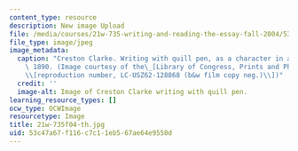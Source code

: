 ```yaml
---
content_type: resource
description: New image Upload
file: /media/courses/21w-735-writing-and-reading-the-essay-fall-2004/53c47a67f116c7c11eb567ae64e9550d_21w-735f04-th.jpg
file_type: image/jpeg
image_metadata:
  caption: "Creston Clarke. Writing with quill pen, as a character in a play. Ca.\
    \ 1890. (Image courtesy of the\_[Library of Congress, Prints and Photographs Division](http://www.loc.gov/rr/print/)\_\
    \\[reproduction number, LC-USZ62-128868 (b&w film copy neg.)\\])"
  credit: ''
  image-alt: Image of Creston Clarke writing with quill pen.
learning_resource_types: []
ocw_type: OCWImage
resourcetype: Image
title: 21w-735f04-th.jpg
uid: 53c47a67-f116-c7c1-1eb5-67ae64e9550d
---
```

